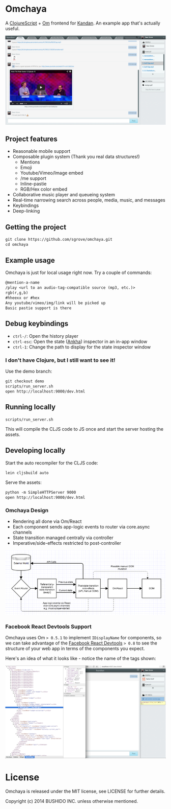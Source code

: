 # Omchaya

A [ClojureScript](https://github.com/clojure/clojurescript) + [Om](https://github.com/swannodette/om) frontend for [Kandan](http://kandanapp.com/). An example app that's actually useful.

![Omchaya Screenshot](/assets/images/screenshot.png "Omchaya in action")

## Project features
* Reasonable mobile support
* Composable plugin system (Thank you real data structures!)
  * Mentions
  * Emoji
  * Youtube/Vimeo/Image embed
  * /me support
  * Inline-pastie
  * RGB/Hex color embed
* Collaborative music player and queueing system 
* Real-time narrowing search across people, media, music, and messages
* Keybindings
* Deep-linking

## Getting the project

    git clone https://github.com/sgrove/omchaya.git
    cd omchaya

## Example usage

Omchaya is just for local usage right now. Try a couple of commands:

    @mention-a-name
    /play <url to an audio-tag-compatible source (mp3, etc.)>
    rgb(r,g,b)
    #hheexx or #hex
    Any youtube/vimeo/img/link will be picked up
    Basic pastie support is there

## Debug keybindings

* `ctrl-/`: Open the history player
* `ctrl-esc`: Open the state ([Ankha](https://github.com/noprompt/ankha)) inspector in an in-app window
* `ctrl-1`: Change the path to display for the state inspector window

### I don't have Clojure, but I still want to see it!

Use the demo branch:

    git checkout demo
    scripts/run_server.sh
    open http://localhost:9000/dev.html

## Running locally

    scripts/run_server.sh

This will compile the CLJS code to JS once and start the server hosting the assets.

## Developing locally

Start the auto recompiler for the CLJS code:

    lein cljsbuild auto

Serve the assets:

    python -m SimpleHTTPServer 9000
    open http://localhost:9000/dev.html

### Omchaya Design
* Rendering all done via Om/React
* Each component sends app-logic events to router via core.async channels
* State transition managed centrally via controller
* Imperative/side-effects restricted to post-controller

![Omchaya Flow](/docs/resources/omchaya_flow.png "Omchaya Flow")

### Facebook React Devtools Support

Omchaya uses Om `> 0.5.1` to implement `IDisplayName` for components, so we can take advantage of the [Facebook React Devtools](https://github.com/facebook/react-devtools) `> 0.8` to see the structure of your web app in terms of the components you expect.

Here's an idea of what it looks like - notice the name of the tags shown:

![Facebook React Devtools <3 Omchaya](/docs/resources/facebook_react_devtools.png "Facebook React Devtools <3 Omchaya")

# License

Omchaya is released under the MIT license, see LICENSE for further details.

Copyright (c) 2014 BUSHIDO INC. unless otherwise mentioned.
